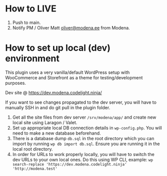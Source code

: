 # How to LIVE

1. Push to main.
2. Notify PM / Oliver Matt <oliver@modena.ee> from Modena.

# How to set up local (dev) environment

This plugin uses a very vanilla/default WordPress setup with WooCommerce and Storefront as a theme for
testing/development purposes.

Dev site @ https://dev.modena.codelight.ninja/

If you want to see changes propagated to the dev server, you will have to manually SSH in and do git pull in the plugin
folder.

1. Get all the site files from dev server `/srv/modena/app/` and create new local site using Laragon / Valet.
2. Set up appropriate local DB connection details in `wp-config.php`. You will need to make a new database beforehand.
3. There is a database dump `db.sql` in the root directory which you can import by running `wp db import db.sql`. Ensure
   you are running it in the local root directory.
4. In order for URLs to work properly locally, you will have to switch the dev URLs to your own local ones. Do this
   using WP CLI, example: `wp search-replace 'https://dev.modena.codelight.ninja' 'http://modena.test'`